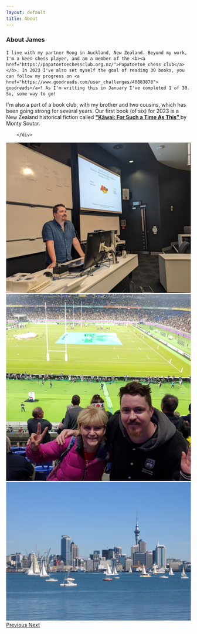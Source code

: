 ```yaml
---
layout: default
title: About
---
```

<!-- style="font-weight:bold" -->
<h3 class="mb-3">About James</h3>



<div class="container-fluid">
    <div class="row mb-4">
        <div class="col-sm-6 ">

    I live with my partner Rong in Auckland, New Zealand. Beyond my work, I'm a keen chess player, and am a member of the <b><a href="https://papatoetoechessclub.org.nz/">Papatoetoe chess club</a></b>. In 2023 I've also set myself the goal of reading 30 books, you can follow my progress on <a href="https://www.goodreads.com/user_challenges/40883878"> goodreads</a>! As I'm writting this in January I've completed 1 of 30. So, some way to go!

I'm also a part of a book club, with my brother and two cousins, which has been going strong for several years. Our first book (of six) for 2023 is a New Zealand historical fiction called <a href="https://www.goodreads.com/book/show/75564756-k-wai"><b>"Kāwai: For Such a Time As This" </b></a> by Monty Soutar. 

        </div>
 

  <div class="col-sm-6 ">
 
 <div id="carouselExampleIndicators" class="carousel slide" data-ride="carousel">
  <div class="carousel-inner">
    <div class="carousel-item active">
    <div class="container">
      <img class="d-block w-30" src="imgs\profile_lecture.jpg"  alt="First slide">
    </div>
    </div>
    <div class="carousel-item">
    <div class="container">
      <img class="d-block w-30" src="imgs\profile_rugby.jpg"  alt="Second slide">
    </div>
    </div>
    <div class="carousel-item">
    <div class="container">
      <img class="d-block w-30" src="imgs\profile_auckland.jpg"  alt="Third slide">
    </div>
  </div>
  <a class="carousel-control-prev" href="#carouselExampleControls" role="button" data-slide="prev">
    <span class="carousel-control-prev-icon" aria-hidden="true"></span>
    <span class="sr-only">Previous</span>
  </a>
  <a class="carousel-control-next" href="#carouselExampleControls" role="button" data-slide="next">
    <span class="carousel-control-next-icon" aria-hidden="true"></span>
    <span class="sr-only">Next</span>
  </a>
</div>

  </div>
</div>
</div>

<!-- style="width:400px !important;" -->
